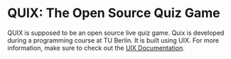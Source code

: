 # QUIX: The Open Source Quiz Game

QUIX is supposed to be an open source live quiz game. Quix is developed during a programming course at TU Berlin. It is built using UIX. For more information, make sure to check out the [UIX Documentation](https://docs.unyt.org/manual/uix/getting-started).


